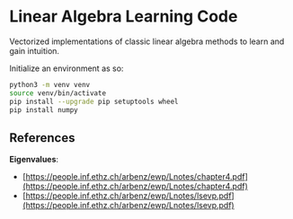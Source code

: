 # Linear Algebra Learning Code

Vectorized implementations of classic linear algebra methods to learn and gain intuition. 

Initialize an environment as so:

```bash
python3 -m venv venv
source venv/bin/activate
pip install --upgrade pip setuptools wheel
pip install numpy
```

## References

**Eigenvalues**:
- [https://people.inf.ethz.ch/arbenz/ewp/Lnotes/chapter4.pdf](https://people.inf.ethz.ch/arbenz/ewp/Lnotes/chapter4.pdf)
- [https://people.inf.ethz.ch/arbenz/ewp/Lnotes/lsevp.pdf](https://people.inf.ethz.ch/arbenz/ewp/Lnotes/lsevp.pdf)